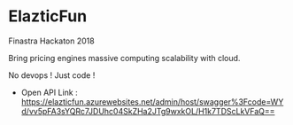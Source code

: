 # ElazticFun
Finastra Hackaton 2018

Bring pricing engines massive computing scalability with cloud.

No devops  ! Just code !

- Open API Link : https://elazticfun.azurewebsites.net/admin/host/swagger%3Fcode=WYd/vv5pFA3sYQRc7JDUhc04SkZHa2JTg9wxkOL/H1k7TDScLkVFaQ==